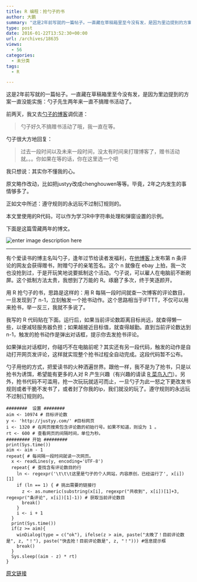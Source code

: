 ```yaml
---
title: R 编程：抢勺子的书
author: 大鹏
summary: "这是2年前写就的一篇帖子。一直藏在草稿箱里至今没有发，是因为里边提到的方案一直没能实施：勺子先生两年来一直不搞赠书活动了。"
type: post
date: 2016-01-22T13:52:30+00:00
url: /archives/18635
views:
  - 56
categories:
  - 未分类
tags:
  - R

---
```

这是2年前写就的一篇帖子。一直藏在草稿箱里至今没有发，是因为里边提到的方案一直没能实施：勺子先生两年来一直不搞赠书活动了。

前两天，我又去[勺子的博客][1]调侃道：

> 勺子好久不搞赠书活动了哦，我一直在等。

勺子很大方地回复：

> 过去一段时间以及未来一段时间，没太有时间来打理博客了，赠书活动就。。。你如果在等的话，你在这里选一个吧

我只想说：其实你不懂我的心。

原文略作改动，比如把justyy改成chenghouwen等等。毕竟，2年之内发生的事情够多了。

正如文中所述：遵守规则的永远玩不过制订规则的。

本文里使用的R代码，可以作为学习R中字符串处理和弹窗设置的示例。

下面是这篇雪藏两年的博文。

![enter image description here][2]

* * *

有个爱读书的博主名叫勺子，逢年过节给读者发福利，在[他博客][3]上发布第 n 条评论的网友会获得赠书，附赠勺子的亲笔签名。这个 n 就像在 ebay 上拍，我一次也没抢到过，于是开玩笑地说要抵制这个活动。勺子说，可以雇人在电脑前不断刷屏。这个抵制方法太贵，我想到了万能的 R。琢磨了多次，终于笑逐颜开。

用 R 抢勺子的书，思路是这样的：用 R 每隔一段时间就查一次博客的评论数目，一旦发现到了 n-1，立刻触发一个抢书动作。这个思路相当于IFTTT，不仅可以用来抢书，举一反三，我就不多说了。

我写的 R 代码贴在下面。运行后，如果当前评论数距离目标尚远，就查得懒一些，以便减轻服务器负担；如果越接近目标值，就查得越勤。直到当前评论数达到 n-1，触发的抢书动作是弹出对话框，提示你去发抢书评论。

如果弹出对话框时，你碰巧不在电脑前呢？其实还有另一段代码，触发的动作是自动打开网页发评论，这样就实现整个抢书过程全自动完成。这段代码暂不公布。

勺子用他的方式，把爱读书的火种洒遍世界。跟他一样，我不是为了抢书，只是以抢书为诱饵，希望能有更多的人对 R 产生兴趣（有兴趣的请读 [R 菜鸟入门][4]）。另外，抢书代码不可滥用，抢一次玩玩就适可而止，一旦勺子为此一怒之下更改发书规则或者干脆不发书了，或者封了你我的ip，我们就没的玩了。遵守规则的永远玩不过制订规则的。

    ########  设置 ########
    aim <- 10974 # 目标评论数
    y <- 'http://justyy.com/' #目标网页
    i <- 1320 # 在网页搜索包含评论数的初始行号。如果不知道，则设为 1 。
    rt <- 600 # 查看网页的间隔时间，单位为秒。
    ######### 开始 #########
    print(Sys.time())
    aim <- aim - 1
    repeat{ # 每间隔一段时间就读一次网页。
      x <- readLines(y, encoding='UTF-8')
      repeat{ # 查找含有评论数目的行
        ln <- regexpr('\t\t\t这里是勺子的个人网站，内容原创，已经运行了', x[i])[1]
        if (ln == 1) { # 挑出需要的链接行
          z <- as.numeric(substring(x[i], regexpr("共收到", x[i])[1]+3, regexpr("条评论", x[i])[1]-1)) # 获取当前评论数目
          break()
        }
        i <- i + 1
      }
      print(Sys.time())
      if(z >= aim){
        winDialog(type = c("ok"), ifelse(z > aim, paste("太晚了！目前评论数是", z, "！"), paste("快去抢！目前评论数是", z, "！"))) #信息提示框
        break()
      }  
      Sys.sleep((aim - z) * rt)
    }

 [1]: https://chenghouwen.com/archives/37659#comment-60973
 [2]: http://mayersche-blog.de/wp-content/uploads/2014/05/10-Gruende-warum-man-Buecher-lesen-sollte.jpg
 [3]: https://chenghouwen.com
 [4]: http://pzhao.org/r4dummies

[原文链接](http://dapengde.com/archives/18635)

